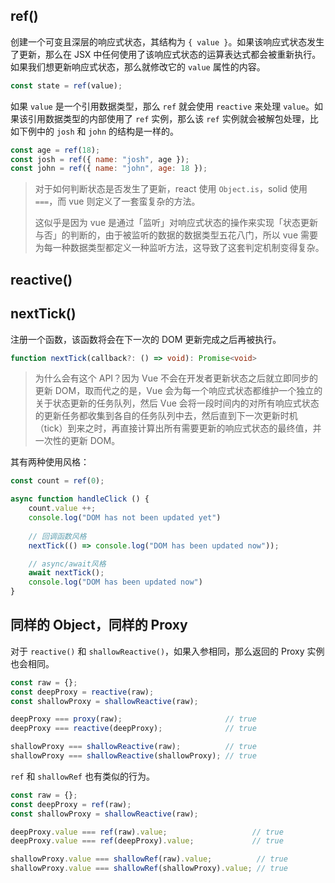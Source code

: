 ## ref()

创建一个可变且深层的响应式状态，其结构为 `{ value }`。如果该响应式状态发生了更新，那么在 JSX 中任何使用了该响应式状态的运算表达式都会被重新执行。如果我们想更新响应式状态，那么就修改它的 `value` 属性的内容。

```js
const state = ref(value);
```

如果 `value` 是一个引用数据类型，那么 `ref` 就会使用 `reactive` 来处理 `value`。如果该引用数据类型的内部使用了 `ref` 实例，那么该 `ref` 实例就会被解包处理，比如下例中的 `josh` 和 `john` 的结构是一样的。

```js
const age = ref(18);
const josh = ref({ name: "josh", age });
const john = ref({ name: "john", age: 18 });
```

> 对于如何判断状态是否发生了更新，react 使用 `Object.is`，solid 使用 `===`，而 vue 则定义了一套蛮复杂的方法。
>
> 这似乎是因为 vue 是通过「监听」对响应式状态的操作来实现「状态更新与否」的判断的，由于被监听的数据的数据类型五花八门，所以 vue 需要为每一种数据类型都定义一种监听方法，这导致了这套判定机制变得复杂。

## reactive()

## nextTick()

注册一个函数，该函数将会在下一次的 DOM 更新完成之后再被执行。

```ts
function nextTick(callback?: () => void): Promise<void>
```

> 为什么会有这个 API？因为 Vue 不会在开发者更新状态之后就立即同步的更新 DOM，取而代之的是，Vue 会为每一个响应式状态都维护一个独立的关于状态更新的任务队列，然后 Vue 会将一段时间内的对所有响应式状态的更新任务都收集到各自的任务队列中去，然后直到下一次更新时机（tick）到来之时，再直接计算出所有需要更新的响应式状态的最终值，并一次性的更新 DOM。
>

其有两种使用风格：

```js
const count = ref(0);

async function handleClick () {
    count.value ++;
    console.log("DOM has not been updated yet")
    
    // 回调函数风格
    nextTick(() => console.log("DOM has been updated now"));

    // async/await风格
    await nextTick();
    console.log("DOM has been updated now")
}
```

## 同样的 Object，同样的 Proxy

对于 `reactive()` 和 `shallowReactive()`，如果入参相同，那么返回的 Proxy 实例也会相同。

```js
const raw = {};
const deepProxy = reactive(raw);
const shallowProxy = shallowReactive(raw);

deepProxy === proxy(raw);                       // true
deepProxy === reactive(deepProxy);              // true

shallowProxy === shallowReactive(raw);          // true
shallowProxy === shallowReactive(shallowProxy); // true
```

`ref` 和 `shallowRef` 也有类似的行为。

```js
const raw = {};
const deepProxy = ref(raw);
const shallowProxy = shallowReactive(raw);

deepProxy.value === ref(raw).value;                   // true
deepProxy.value === ref(deepProxy).value;             // true

shallowProxy.value === shallowRef(raw).value;          // true
shallowProxy.value === shallowRef(shallowProxy).value; // true
```

